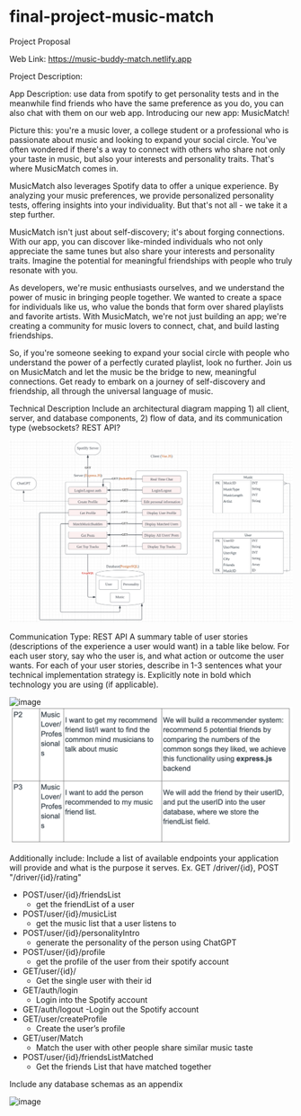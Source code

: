 # final-project-music-match
Project Proposal

Web Link: https://music-buddy-match.netlify.app

Project Description:

App Description: use data from spotify to get personality tests and in the meanwhile find friends who have the same preference as you do, you can also chat with them on our web app.
Introducing our new app: MusicMatch!

Picture this: you're a music lover, a college student or a professional who is passionate about music and looking to expand your social circle. You've often wondered if there's a way to connect with others who share not only your taste in music, but also your interests and personality traits. That's where MusicMatch comes in.

MusicMatch also leverages Spotify data to offer a unique experience. By analyzing your music preferences, we provide personalized personality tests, offering insights into your individuality. But that's not all - we take it a step further.

MusicMatch isn't just about self-discovery; it's about forging connections. With our app, you can discover like-minded individuals who not only appreciate the same tunes but also share your interests and personality traits. Imagine the potential for meaningful friendships with people who truly resonate with you.

As developers, we're music enthusiasts ourselves, and we understand the power of music in bringing people together. We wanted to create a space for individuals like us, who value the bonds that form over shared playlists and favorite artists. With MusicMatch, we're not just building an app; we're creating a community for music lovers to connect, chat, and build lasting friendships.

So, if you're someone seeking to expand your social circle with people who understand the power of a perfectly curated playlist, look no further. Join us on MusicMatch and let the music be the bridge to new, meaningful connections. Get ready to embark on a journey of self-discovery and friendship, all through the universal language of music.


Technical Description
Include an architectural diagram mapping 1) all client, server, and database components, 2) flow of data, and its communication type (websockets? REST API?

![image](/frontend/public/diagram.png)

Communication Type: REST API
A summary table of user stories (descriptions of the experience a user would want) in a table like below.
For each user story, say who the user is, and what action or outcome the user wants.
For each of your user stories, describe in 1-3 sentences what your technical implementation strategy is. Explicitly note in bold which technology you are using (if applicable). 

![image](https://github.com/info441-wi23/final-project-jerryiscat/assets/91921275/5f252d22-1751-4076-833f-a89d5c70de2a)
![image](/frontend/public/userstory.png)

Additionally include:
Include a list of available endpoints your application will provide and what is the purpose it serves. Ex. GET /driver/{id}, POST "/driver/{id}/rating"
- POST/user/{id}/friendsList
  - get the friendList of a user
- POST/user/{id}/musicList             
  - get the music list that  a user listens to
- POST/user/{id}/personalityIntro    
  - generate the personality of the person using ChatGPT
- POST/user/{id}/profile  
  - get the profile of the user from their spotify account
- GET/user/{id}/
  - Get the single user with their id
- GET/auth/login
  - Login into the Spotify account
- GET/auth/logout
  -Login out the Spotify account
- GET/user/createProfile
  - Create the user’s profile
- GET/user/Match
  - Match the user with other people share similar music taste
- POST/user/{id}/friendsListMatched
  - Get the friends List that have matched together

Include any database schemas as an appendix

![image](https://github.com/info441-wi23/final-project-jerryiscat/assets/91921275/1b2ae60d-f1f6-4efa-8399-bbd4473bcc5b)

